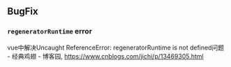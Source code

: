 
## BugFix
### `regeneratorRuntime` error
vue中解决Uncaught ReferenceError: regeneratorRuntime is not defined问题 - 经典鸡翅 - 博客园, https://www.cnblogs.com/jichi/p/13469305.html